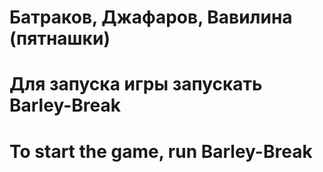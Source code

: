 # Батраков, Джафаров, Вавилина (пятнашки)

# Для запуска игры запускать Barley-Break
# To start the game, run Barley-Break
